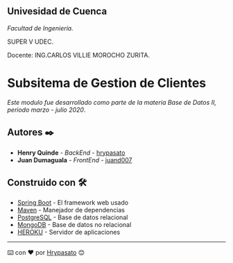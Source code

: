 ## Univesidad de Cuenca
 _Facultad de Ingeniería._
 
SUPER V UDEC.

Docente: ING.CARLOS VILLIE MOROCHO ZURITA.
# Subsitema de Gestion de Clientes

_Este modulo fue desarrollado como parte de la materia Base de Datos II, periodo marzo - julio 2020_.


## Autores ✒️


* **Henry Quinde** - *BackEnd* - [hrypasato](https://github.com/hrypasato)
* **Juan Dumaguala** - *FrontEnd* - [juand007](https://github.com/juand007)


## Construido con 🛠️

* [Spring Boot](https://github.com/spring-projects/spring-boot) - El framework web usado
* [Maven](https://maven.apache.org/) - Manejador de dependencias
* [PostgreSQL](https://www.postgresql.org/) - Base de datos relacional
* [MongoDB](https://www.mongodb.com/) - Base de datos no relacional
* [HEROKU](https://www.heroku.com/) - Servidor de aplicaciones

---
⌨️ con ❤️ por [Hrypasato](https://github.com/hrypasato) 😊
